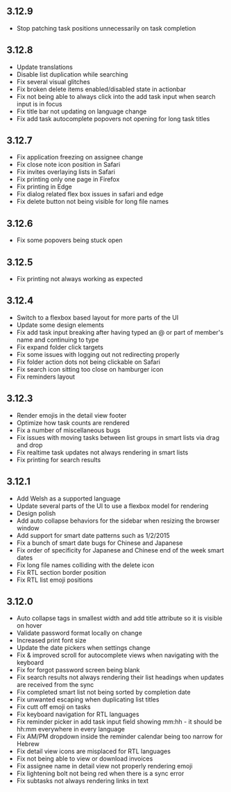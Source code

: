 ## 3.12.9

  - Stop patching task positions unnecessarily on task completion

## 3.12.8

  - Update translations
  - Disable list duplication while searching
  - Fix several visual glitches
  - Fix broken delete items enabled/disabled state in actionbar
  - Fix not being able to always click into the add task input when search input is in focus
  - Fix title bar not updating on language change
  - Fix add task autocomplete popovers not opening for long task titles

## 3.12.7

  - Fix application freezing on assignee change
  - Fix close note icon position in Safari
  - Fix invites overlaying lists in Safari
  - Fix printing only one page in Firefox
  - Fix printing in Edge
  - Fix dialog related flex box issues in safari and edge
  - Fix delete button not being visible for long file names

## 3.12.6

  - Fix some popovers being stuck open

## 3.12.5

  - Fix printing not always working as expected

## 3.12.4

  - Switch to a flexbox based layout for more parts of the UI
  - Update some design elements
  - Fix add task input breaking after having typed an @ or part of member's name and continuing to type
  - Fix expand folder click targets
  - Fix some issues with logging out not redirecting properly
  - Fix folder action dots not being clickable on Safari
  - Fix search icon sitting too close on hamburger icon
  - Fix reminders layout

## 3.12.3

  - Render emojis in the detail view footer
  - Optimize how task counts are rendered
  - Fix a number of miscellaneous bugs
  - Fix issues with moving tasks between list groups in smart lists via drag and drop
  - Fix realtime task updates not always rendering in smart lists
  - Fix printing for search results

## 3.12.1

  - Add Welsh as a supported language
  - Update several parts of the UI to use a flexbox model for rendering
  - Design polish
  - Add auto collapse behaviors for the sidebar when resizing the browser window
  - Add support for smart date patterns such as 1/2/2015
  - Fix a bunch of smart date bugs for Chinese and Japanese
  - Fix order of specificity for Japanese and Chinese end of the week smart dates
  - Fix long file names colliding with the delete icon
  - Fix RTL section border position
  - Fix RTL list emoji positions

## 3.12.0

  - Auto collapse tags in smallest width and add title attribute so it is visible on hover
  - Validate password format locally on change
  - Increased print font size
  - Update the date pickers when settings change
  - Fix & improved scroll for autocomplete views when navigating with the keyboard
  - Fix for forgot password screen being blank
  - Fix search results not always rendering their list headings when updates are received from the sync
  - Fix completed smart list not being sorted by completion date
  - Fix unwanted escaping when duplicating list titles
  - Fix cutt off emoji on tasks
  - Fix keyboard navigation for RTL languages
  - Fix reminder picker in add task input field showing mm:hh - it should be hh:mm everywhere in every language
  - Fix AM/PM dropdown inside the reminder calendar being too narrow for Hebrew
  - Fix detail view icons are misplaced for RTL languages
  - Fix not being able to view or download invoices
  - Fix assignee name in detail view not properly rendering emoji
  - Fix lightening bolt not being red when there is a sync error
  - Fix subtasks not always rendering links in text





